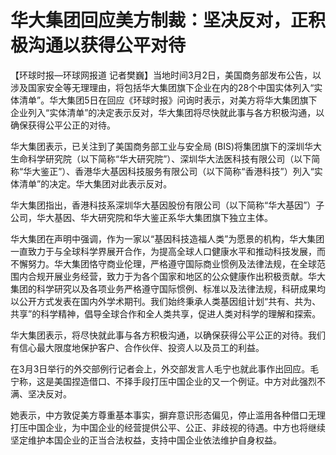 # 华大集团回应美方制裁：坚决反对，正积极沟通以获得公平对待

【环球时报—环球网报道
记者樊巍】当地时间3月2日，美国商务部发布公告，以涉及国家安全等无理理由，将包括华大集团旗下企业在内的28个中国实体列入“实体清单”。华大集团5日在回应《环球时报》问询时表示，对美方将华大集团旗下企业列入“实体清单”的决定表示反对，华大集团将尽快就此事与各方积极沟通，以确保获得公平公正的对待。

华大集团表示，已关注到了美国商务部工业与安全局
(BIS)将集团旗下的深圳华大生命科学研究院（以下简称“华大研究院”）、深圳华大法医科技有限公司（以下简称“华大鉴正”）、香港华大基因科技服务有限公司（以下简称“香港科技”）列入“实体清单”的决定。华大集团对此表示反对。

华大集团指出，香港科技系深圳华大基因股份有限公司（以下简称“华大基因”）子公司，华大基因、华大研究院和华大鉴正系华大集团旗下独立主体。

华大集团在声明中强调，作为一家以“基因科技造福人类”为愿景的机构，华大集团一直致力于与全球科学界展开合作，为提高全球人口健康水平和推动科技发展，而不懈努力。华大集团恪守商业伦理，严格遵守国际商业惯例及法律法规，在全球范围内合规开展业务经营，致力于为各个国家和地区的公众健康作出积极贡献。华大集团的科学研究以及各项业务严格遵守国际惯例、标准以及法律法规，科研成果均以公开方式发表在国内外学术期刊。我们始终秉承人类基因组计划“共有、共为、共享”的科学精神，倡导全球合作和全人类共享，促进人类对科学的理解和探索。

华大集团表示，将尽快就此事与各方积极沟通，以确保获得公平公正的对待。我们有信心最大限度地保护客户、合作伙伴、投资人以及员工的利益。

在3月3日举行的外交部例行记者会上，外交部发言人毛宁也就此事作出回应。毛宁称，这是美国捏造借口、不择手段打压中国企业的又一个例证。中方对此强烈不满、坚决反对。

她表示，中方敦促美方尊重基本事实，摒弃意识形态偏见，停止滥用各种借口无理打压中国企业，为中国企业的经营提供公平、公正、非歧视的待遇。中方也将继续坚定维护本国企业的正当合法权益，支持中国企业依法维护自身权益。

